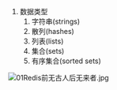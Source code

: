 1. 数据类型
    1. 字符串(strings)
    2. 散列(hashes)
    3. 列表(lists)
    4. 集合(sets)
    5. 有序集合(sorted sets)

![01Redis前无古人后无来者.jpg](http://39.101.213.88/bjmashibing/InternetArchitect/-/raw/master/09%20Redis/IMAGE/01Redis%E5%89%8D%E6%97%A0%E5%8F%A4%E4%BA%BA%E5%90%8E%E6%97%A0%E6%9D%A5%E8%80%85.jpg)